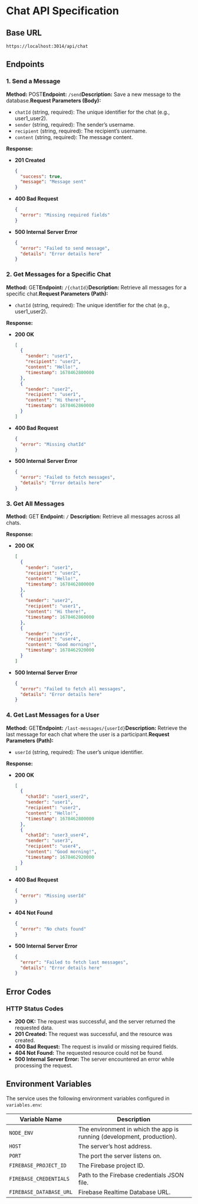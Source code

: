 # Chat API Specification

## Base URL

`https://localhost:3014/api/chat`

## Endpoints

### 1. **Send a Message**

**Method:** POST**Endpoint:** `/send`**Description:** Save a new message to the database.**Request Parameters (Body):**

- `chatId` (string, required): The unique identifier for the chat (e.g., user1_user2).
- `sender` (string, required): The sender’s username.
- `recipient` (string, required): The recipient’s username.
- `content` (string, required): The message content.

**Response:**

- **201 Created**
  ```json
  {
    "success": true,
    "message": "Message sent"
  }
  ```
- **400 Bad Request**
  ```json
  {
    "error": "Missing required fields"
  }
  ```
- **500 Internal Server Error**
  ```json
  {
    "error": "Failed to send message",
    "details": "Error details here"
  }
  ```

### 2. **Get Messages for a Specific Chat**

**Method:** GET**Endpoint:** `/{chatId}`**Description:** Retrieve all messages for a specific chat.**Request Parameters (Path):**

- `chatId` (string, required): The unique identifier for the chat (e.g., user1_user2).

**Response:**

- **200 OK**
  ```json
  [
    {
      "sender": "user1",
      "recipient": "user2",
      "content": "Hello!",
      "timestamp": 1678462800000
    },
    {
      "sender": "user2",
      "recipient": "user1",
      "content": "Hi there!",
      "timestamp": 1678462860000
    }
  ]
  ```
- **400 Bad Request**
  ```json
  {
    "error": "Missing chatId"
  }
  ```
- **500 Internal Server Error**
  ```json
  {
    "error": "Failed to fetch messages",
    "details": "Error details here"
  }
  ```

### 3. **Get All Messages**

**Method:** GET
**Endpoint:** `/`
**Description:** Retrieve all messages across all chats.

**Response:**

- **200 OK**
  ```json
  [
    {
      "sender": "user1",
      "recipient": "user2",
      "content": "Hello!",
      "timestamp": 1678462800000
    },
    {
      "sender": "user2",
      "recipient": "user1",
      "content": "Hi there!",
      "timestamp": 1678462860000
    },
    {
      "sender": "user3",
      "recipient": "user4",
      "content": "Good morning!",
      "timestamp": 1678462920000
    }
  ]
  ```
- **500 Internal Server Error**
  ```json
  {
    "error": "Failed to fetch all messages",
    "details": "Error details here"
  }
  ```

### 4. **Get Last Messages for a User**

**Method:** GET**Endpoint:** `/last-messages/{userId}`**Description:** Retrieve the last message for each chat where the user is a participant.**Request Parameters (Path):**

- `userId` (string, required): The user’s unique identifier.

**Response:**

- **200 OK**
  ```json
  [
    {
      "chatId": "user1_user2",
      "sender": "user1",
      "recipient": "user2",
      "content": "Hello!",
      "timestamp": 1678462800000
    },
    {
      "chatId": "user3_user4",
      "sender": "user3",
      "recipient": "user4",
      "content": "Good morning!",
      "timestamp": 1678462920000
    }
  ]
  ```
- **400 Bad Request**
  ```json
  {
    "error": "Missing userId"
  }
  ```
- **404 Not Found**
  ```json
  {
    "error": "No chats found"
  }
  ```
- **500 Internal Server Error**
  ```json
  {
    "error": "Failed to fetch last messages",
    "details": "Error details here"
  }
  ```

## Error Codes

### HTTP Status Codes

- **200 OK:** The request was successful, and the server returned the requested data.
- **201 Created:** The request was successful, and the resource was created.
- **400 Bad Request:** The request is invalid or missing required fields.
- **404 Not Found:** The requested resource could not be found.
- **500 Internal Server Error:** The server encountered an error while processing the request.

## Environment Variables

The service uses the following environment variables configured in `variables.env`:

| Variable Name             | Description                                                            |
| ------------------------- | ---------------------------------------------------------------------- |
| `NODE_ENV`              | The environment in which the app is running (development, production). |
| `HOST`                  | The server’s host address.                                            |
| `PORT`                  | The port the server listens on.                                        |
| `FIREBASE_PROJECT_ID`   | The Firebase project ID.                                               |
| `FIREBASE_CREDENTIALS`  | Path to the Firebase credentials JSON file.                            |
| `FIREBASE_DATABASE_URL` | Firebase Realtime Database URL.                                        |

